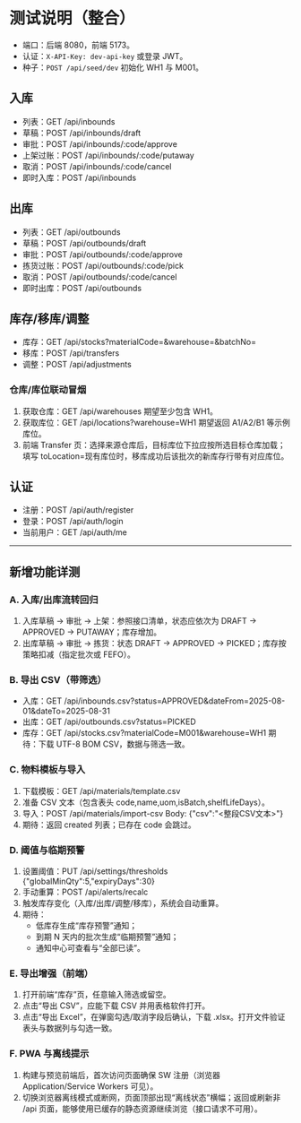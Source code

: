 # 测试说明（整合）

- 端口：后端 8080，前端 5173。
- 认证：`X-API-Key: dev-api-key` 或登录 JWT。
- 种子：`POST /api/seed/dev` 初始化 WH1 与 M001。

## 入库
- 列表：GET /api/inbounds
- 草稿：POST /api/inbounds/draft
- 审批：POST /api/inbounds/:code/approve
- 上架过账：POST /api/inbounds/:code/putaway
- 取消：POST /api/inbounds/:code/cancel
- 即时入库：POST /api/inbounds

## 出库
- 列表：GET /api/outbounds
- 草稿：POST /api/outbounds/draft
- 审批：POST /api/outbounds/:code/approve
- 拣货过账：POST /api/outbounds/:code/pick
- 取消：POST /api/outbounds/:code/cancel
- 即时出库：POST /api/outbounds

## 库存/移库/调整
- 库存：GET /api/stocks?materialCode=&warehouse=&batchNo=
- 移库：POST /api/transfers
- 调整：POST /api/adjustments

### 仓库/库位联动冒烟
1) 获取仓库：GET /api/warehouses 期望至少包含 WH1。
2) 获取库位：GET /api/locations?warehouse=WH1 期望返回 A1/A2/B1 等示例库位。
3) 前端 Transfer 页：选择来源仓库后，目标库位下拉应按所选目标仓库加载；填写 toLocation=现有库位时，移库成功后该批次的新库存行带有对应库位。

## 认证
- 注册：POST /api/auth/register
- 登录：POST /api/auth/login
- 当前用户：GET /api/auth/me

---

## 新增功能详测

### A. 入库/出库流转回归
1) 入库草稿 → 审批 → 上架：参照接口清单，状态应依次为 DRAFT → APPROVED → PUTAWAY；库存增加。
2) 出库草稿 → 审批 → 拣货：状态 DRAFT → APPROVED → PICKED；库存按策略扣减（指定批次或 FEFO）。

### B. 导出 CSV（带筛选）
- 入库：GET /api/inbounds.csv?status=APPROVED&dateFrom=2025-08-01&dateTo=2025-08-31
- 出库：GET /api/outbounds.csv?status=PICKED
- 库存：GET /api/stocks.csv?materialCode=M001&warehouse=WH1
期待：下载 UTF-8 BOM CSV，数据与筛选一致。

### C. 物料模板与导入
1) 下载模板：GET /api/materials/template.csv
2) 准备 CSV 文本（包含表头 code,name,uom,isBatch,shelfLifeDays）。
3) 导入：POST /api/materials/import-csv  Body: {"csv":"<整段CSV文本>"}
4) 期待：返回 created 列表；已存在 code 会跳过。

### D. 阈值与临期预警
1) 设置阈值：PUT /api/settings/thresholds {"globalMinQty":5,"expiryDays":30}
2) 手动重算：POST /api/alerts/recalc
3) 触发库存变化（入库/出库/调整/移库），系统会自动重算。
4) 期待：
	- 低库存生成“库存预警”通知；
	- 到期 N 天内的批次生成“临期预警”通知；
	- 通知中心可查看与“全部已读”。

### E. 导出增强（前端）
1) 打开前端“库存”页，任意输入筛选或留空。
2) 点击“导出 CSV”，应能下载 CSV 并用表格软件打开。
3) 点击“导出 Excel”，在弹窗勾选/取消字段后确认，下载 .xlsx。打开文件验证表头与数据列与勾选一致。

### F. PWA 与离线提示
1) 构建与预览前端后，首次访问页面确保 SW 注册（浏览器 Application/Service Workers 可见）。
2) 切换浏览器离线模式或断网，页面顶部出现“离线状态”横幅；返回或刷新非 /api 页面，能够使用已缓存的静态资源继续浏览（接口请求不可用）。
